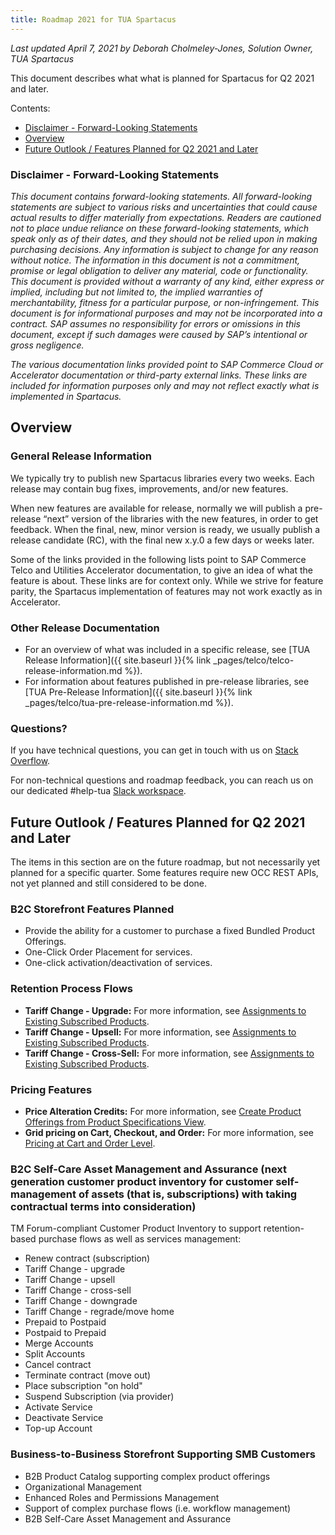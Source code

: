 ```yaml
---
title: Roadmap 2021 for TUA Spartacus
---
```


*Last updated April 7, 2021 by Deborah Cholmeley-Jones, Solution Owner, TUA Spartacus*

This document describes what what is planned for Spartacus for Q2 2021 and later.

Contents:

- [Disclaimer - Forward-Looking Statements](#disclaimer---forward-looking-statements)
- [Overview](#overview)
- [Future Outlook / Features Planned for Q2 2021 and Later](#future-outlook--features-planned-for-q2-2021-and-later)

### Disclaimer - Forward-Looking Statements

*This document contains forward-looking statements. All forward-looking statements are subject to various risks and uncertainties that could cause actual results to differ materially from expectations. Readers are cautioned not to place undue reliance on these forward-looking statements, which speak only as of their dates, and they should not be relied upon in making purchasing decisions. Any information is subject to change for any reason without notice. The information in this document is not a commitment, promise or legal obligation to deliver any material, code or functionality.  This document is provided without a warranty of any kind, either express or implied, including but not limited to, the implied warranties of merchantability, fitness for a particular purpose, or non-infringement. This document is for informational purposes and may not be incorporated into a contract. SAP assumes no responsibility for errors or omissions in this document, except if such damages were caused by SAP’s intentional or gross negligence.*

*The various documentation links provided point to SAP Commerce Cloud or Accelerator documentation or third-party external links. These links are included for information purposes only and may not reflect exactly what is implemented in Spartacus.*

## Overview

### General Release Information

We typically try to publish new Spartacus libraries every two weeks.  Each release may contain bug fixes, improvements, and/or new features.

When new features are available for release, normally we will publish a pre-release “next” version of the libraries with the new features, in order to get feedback. When the final, new, minor version is ready, we usually publish a release candidate (RC), with the final new x.y.0 a few days or weeks later.

Some of the links provided in the following lists point to SAP Commerce Telco and Utilities Accelerator documentation, to give an idea of what the feature is about. These links are for context only. While we strive for feature parity, the Spartacus implementation of features may not work exactly as in Accelerator.

### Other Release Documentation

- For an overview of what was included in a specific release, see [TUA Release Information]({{ site.baseurl }}{% link _pages/telco/telco-release-information.md %}).
- For information about features published in pre-release libraries, see [TUA Pre-Release Information]({{ site.baseurl }}{% link _pages/telco/tua-pre-release-information.md %}).

### Questions?

If you have technical questions, you can get in touch with us on [Stack Overflow](https://stackoverflow.com/questions/tagged/spartacus-storefront).

For non-technical questions and roadmap feedback, you can reach us on our dedicated #help-tua [Slack workspace](https://join.slack.com/t/spartacus-storefront/shared_invite/zt-jekftqo0-HP6xt6IF~ffVB2cGG66fcQ).

## Future Outlook / Features Planned for Q2 2021 and Later

The items in this section are on the future roadmap, but not necessarily yet planned for a specific quarter. Some features require new OCC REST APIs, not yet planned and still considered to be done.

### B2C Storefront Features Planned

- Provide the ability for a customer to purchase a fixed Bundled Product Offerings.
- One-Click Order Placement for services.
- One-click activation/deactivation of services.

### Retention Process Flows

- **Tariff Change - Upgrade:** For more information, see [Assignments to Existing Subscribed Products](https://help.sap.com/viewer/c762d9007c5c4f38bafbe4788446983e/latest/en-US/b0c9085e723a4f289df9d83d7b2a52ba.html).
- **Tariff Change - Upsell:** For more information, see [Assignments to Existing Subscribed Products](https://help.sap.com/viewer/c762d9007c5c4f38bafbe4788446983e/latest/en-US/b0c9085e723a4f289df9d83d7b2a52ba.html).
- **Tariff Change - Cross-Sell:** For more information, see [Assignments to Existing Subscribed Products](https://help.sap.com/viewer/c762d9007c5c4f38bafbe4788446983e/latest/en-US/b0c9085e723a4f289df9d83d7b2a52ba.html).

### Pricing Features

- **Price Alteration Credits:** For more information, see [Create Product Offerings from Product Specifications View](https://help.sap.com/viewer/62583a7386514befa5d2821f6f9a40e5/latest/en-US/1deb71eb8ac54f469ef558ac67dbf3e8.html).
- **Grid pricing on Cart, Checkout, and Order:** For more information, see [Pricing at Cart and Order Level](https://help.sap.com/viewer/c762d9007c5c4f38bafbe4788446983e/2007/en-US/91a9faae27bb4a7f8baa46a57078cd61.html).

### B2C Self-Care Asset Management and Assurance (next generation customer product inventory for customer self-management of assets (that is, subscriptions) with taking contractual terms into consideration)

TM Forum-compliant Customer Product Inventory to support retention-based purchase flows as well as services management:

- Renew contract (subscription)
- Tariff Change - upgrade
- Tariff Change - upsell
- Tariff Change - cross-sell
- Tariff Change - downgrade
- Tariff Change - regrade/move home
- Prepaid to Postpaid
- Postpaid to Prepaid
- Merge Accounts
- Split Accounts
- Cancel contract
- Terminate contract (move out)
- Place subscription "on hold"
- Suspend Subscription (via provider)
- Activate Service
- Deactivate Service
- Top-up Account

### Business-to-Business Storefront Supporting SMB Customers

- B2B Product Catalog supporting complex product offerings
- Organizational Management
- Enhanced Roles and Permissions Management
- Support of complex purchase flows (i.e. workflow management)
- B2B Self-Care Asset Management and Assurance
